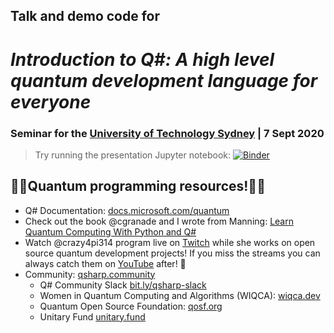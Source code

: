 ## Talk and demo code for
# _Introduction to Q#: A high level quantum development language for everyone_ 
### Seminar for the [University of Technology Sydney](https://www.uts.edu.au/research-and-teaching/our-research/centre-quantum-software-and-information/events/online-seminar-dr-sarah-kaiser-wa-usa) | 7 Sept 2020

> Try running the presentation Jupyter notebook: [![Binder](https://mybinder.org/badge_logo.svg)](https://mybinder.org/v2/gh/crazy4pi314/uts-qsharp-intro/master?filepath=presentation.ipynb)
> 
<!-- > The video for this presentation can be found on [YouTube](https://youtu.be/nMiSHq_FuT0) -->


## 👩‍💻Quantum programming resources!👩‍💻

- Q# Documentation: [docs.microsoft.com/quantum](https://docs.microsoft.com/quantum)
- Check out the book @cgranade and I wrote from Manning: [Learn Quantum Computing With Python and Q#](bit.ly/qsharp-book)
- Watch @crazy4pi314 program live on [Twitch](https://twitch.tv/crazy4pi314) while she works on open source quantum development projects! If you miss the streams you can always catch them on [YouTube](https://youtube.com/SarahKaiser314) after! 💖
- Community: [qsharp.community](https://qsharp.community/)
    - Q# Community Slack [bit.ly/qsharp-slack](https://bit.ly/qsharp-slack)
    - Women in Quantum Computing and Algorithms (WIQCA): [wiqca.dev](https://wiqca.dev)
    - Quantum Open Source Foundation: [qosf.org](https://www.qosf.org/)
    - Unitary Fund [unitary.fund](https://unitary.fund/)

